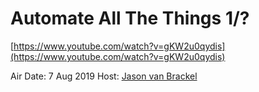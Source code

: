 # Automate All The Things 1/?

[https://www.youtube.com/watch?v=gKW2u0qydis](https://www.youtube.com/watch?v=gKW2u0qydis)

Air Date: 7 Aug 2019
Host: [Jason van Brackel](twitter.com/jasonvanbrackel)